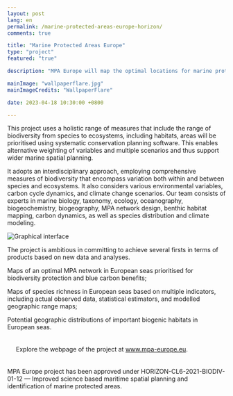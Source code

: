 ```yaml
---
layout: post
lang: en
permalink: /marine-protected-areas-europe-horizon/
comments: true

title: "Marine Protected Areas Europe"
type: "project"
featured: "true"

description: "MPA Europe will map the optimal locations for marine protected areas in European seas."

mainImage: "wallpaperflare.jpg"
mainImageCredits: "WallpaperFlare"

date: 2023-04-18 10:30:00 +0800

---
```


This project uses a holistic range of measures that include the range of biodiversity from species to ecosystems, including habitats, areas will be prioritised using systematic conservation planning software. This enables alternative weighting of variables and multiple scenarios and thus support wider marine spatial planning. 

It adopts an interdisciplinary approach, employing comprehensive measures of biodiversity that encompass variation both within and between species and ecosystems. It also considers various environmental variables, carbon cycle dynamics, and climate change scenarios. Our team consists of experts in marine biology, taxonomy, ecology, oceanography, biogeochemistry, biogeography, MPA network design, benthic habitat mapping, carbon dynamics, as well as species distribution and climate modeling.

<img src="{{ site.baseurl }}/assets/images/posts/MPAinfographic-1500x844.png" alt="Graphical interface" style="max-height: 925px;">

The project is ambitious in committing to achieve several firsts in terms of products based on new data and analyses.

<i class="fas fa-angle-double-right" style="margin-top: 10px"></i> Maps of an optimal MPA network in European seas prioritised for biodiversity protection and blue carbon benefits;

<i class="fas fa-angle-double-right" style="margin-top: 10px"></i> Maps of species richness in European seas based on multiple indicators, including actual observed data, statistical estimators, and modelled geographic range maps;

<i class="fas fa-angle-double-right" style="margin-top: 10px"></i> Potential geographic distributions of important biogenic habitats in European seas.

<div style="padding: 20px" class="border-radius-05 bg-gray font-family-secondary font-small text-dark">
Explore the webpage of the project at <a target="_black" href="https://mpa-europe.eu/">www.mpa-europe.eu</a>.
</div>

MPA Europe project has been approved under HORIZON-CL6-2021-BIODIV-01-12 — Improved science based maritime spatial planning and identification of marine protected areas.
